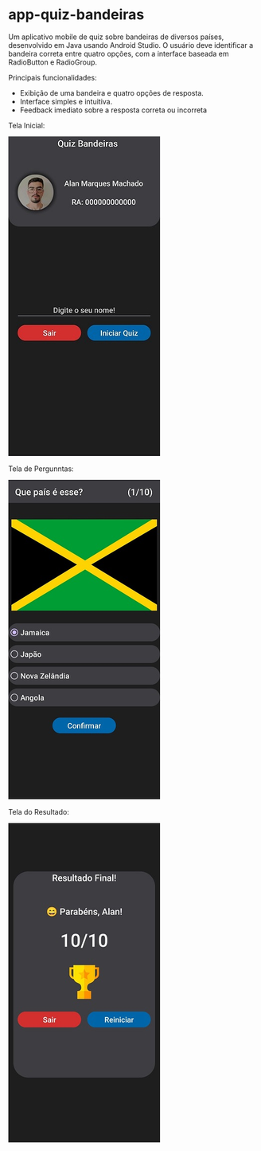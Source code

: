# app-quiz-bandeiras
 Um aplicativo mobile de quiz sobre bandeiras de diversos países, desenvolvido em Java usando Android Studio. O usuário deve identificar a bandeira correta entre quatro opções, com a interface baseada em RadioButton e RadioGroup.

Principais funcionalidades:

- Exibição de uma bandeira e quatro opções de resposta.
- Interface simples e intuitiva.
- Feedback imediato sobre a resposta correta ou incorreta

Tela Inicial:

![Tela Inicial](Prints%20Interface/TelaInicial.jpg)

Tela de Pergunntas:

![Tela Inicial](Prints%20Interface/Quiz1.jpg)

Tela do Resultado:

![Tela Inicial](Prints%20Interface/TelaResultado.jpg)

